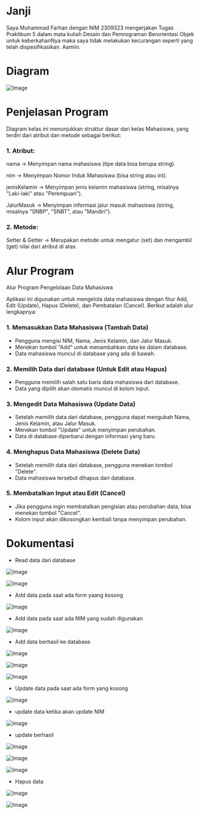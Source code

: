 # Janji
 Saya Muhammad Farhan dengan NIM 2309323 mengerjakan Tugas Praktikum 5 dalam mata kuliah Desain dan Pemrograman Berorientasi Objek untuk keberkahanNya maka saya tidak melakukan kecurangan seperti yang telah dispesifikasikan. Aamiin.

# Diagram
![Image](https://github.com/user-attachments/assets/6e4a507c-fa0a-40c3-8d7a-bc9a21836068)

# Penjelasan Program
Diagram kelas ini menunjukkan struktur dasar dari kelas Mahasiswa, yang terdiri dari atribut dan metode sebagai berikut:
### 1. Atribut:
nama → Menyimpan nama mahasiswa (tipe data bisa berupa string).

nim → Menyimpan Nomor Induk Mahasiswa (bisa string atau int).

jenisKelamin → Menyimpan jenis kelamin mahasiswa (string, misalnya "Laki-laki" atau "Perempuan").

JalurMasuk → Menyimpan informasi jalur masuk mahasiswa (string, misalnya "SNBP", "SNBT", atau "Mandiri").

### 2. Metode:
Setter & Getter → Merupakan metode untuk mengatur (set) dan mengambil (get) nilai dari atribut di atas.

# Alur Program
Alur Program Pengelolaan Data Mahasiswa

Aplikasi ini digunakan untuk mengelola data mahasiswa dengan fitur Add, Edit (Update), Hapus (Delete), dan Pembatalan (Cancel). Berikut adalah alur lengkapnya:

### 1. Memasukkan Data Mahasiswa (Tambah Data)
- Pengguna mengisi NIM, Nama, Jenis Kelamin, dan Jalur Masuk.
- Menekan tombol "Add" untuk menambahkan data ke dalam database.
- Data mahasiswa muncul di database yang ada di bawah.
### 2. Memilih Data dari database (Untuk Edit atau Hapus)
- Pengguna memilih salah satu baris data mahasiswa dari database.
- Data yang dipilih akan otomatis muncul di kolom input.
### 3. Mengedit Data Mahasiswa (Update Data)
- Setelah memilih data dari database, pengguna dapat mengubah Nama, Jenis Kelamin, atau Jalur Masuk.
- Menekan tombol "Update" untuk menyimpan perubahan.
- Data di database diperbarui dengan informasi yang baru.
### 4. Menghapus Data Mahasiswa (Delete Data)
- Setelah memilih data dari database, pengguna menekan tombol "Delete".
- Data mahasiswa tersebut dihapus dari database.
### 5. Membatalkan Input atau Edit (Cancel)
- Jika pengguna ingin membatalkan pengisian atau perubahan data, bisa menekan tombol "Cancel".
- Kolom input akan dikosongkan kembali tanpa menyimpan perubahan.

# Dokumentasi
- Read data dari database

![Image](https://github.com/user-attachments/assets/976f3547-5280-4179-9450-a0a60ce36dc5)

![Image](https://github.com/user-attachments/assets/fa78b2ce-b31c-4091-8077-5be1a3c4228c)


- Add data pada saat ada form yaang kosong

![Image](https://github.com/user-attachments/assets/a8892629-00da-4212-9eed-8dc46a07d530)

- Add data pada saat ada NIM yang sudah digunakan

![Image](https://github.com/user-attachments/assets/f3bbacbc-e138-4f41-8fe6-6beb336a9b55)

- Add data berhasil ke database
  
![Image](https://github.com/user-attachments/assets/9a2c6ccc-0f94-4f1b-a6e1-115736b207d1)

![Image](https://github.com/user-attachments/assets/ee568d96-0759-471a-bed1-7e6f02da7fe4)

![Image](https://github.com/user-attachments/assets/976f3547-5280-4179-9450-a0a60ce36dc5)

- Update data pada saat ada form yang kosong
  
![Image](https://github.com/user-attachments/assets/7474da2d-39fc-43f2-976c-4b17175ee975)

- update data ketika akan update NIM

![Image](https://github.com/user-attachments/assets/6233acfc-4e8b-4db1-a94b-699fb85e2694)

- update berhasil
  
 ![Image](https://github.com/user-attachments/assets/5dd873b4-50bd-4fcb-a4df-3d3d3a3bc1ac)

![Image](https://github.com/user-attachments/assets/ce3fc2ce-23cd-4f20-ab89-b65184dd1908)

![Image](https://github.com/user-attachments/assets/31ebf941-a001-4325-8a59-1bb6471c1679)



- Hapus data

![Image](https://github.com/user-attachments/assets/a6c00232-3e44-494d-a421-fba5999537ed)

![Image](https://github.com/user-attachments/assets/8f08d5cd-932f-4403-89b1-42fdf66a61ea)


